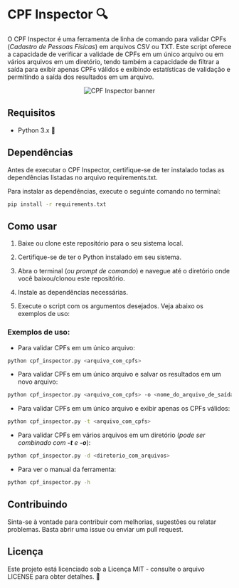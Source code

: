 # CPF Inspector 🔍

O CPF Inspector é uma ferramenta de linha de comando para validar CPFs (*Cadastro de Pessoas Físicas*) em arquivos CSV ou TXT. Este script oferece a capacidade de verificar a validade de CPFs em um único arquivo ou em vários arquivos em um diretório, tendo também a capacidade de filtrar a saída para exibir apenas CPFs válidos e exibindo estatísticas de validação e permitindo a saída dos resultados em um arquivo.
<div align="center">
  
![CPF Inspector banner](https://raw.githubusercontent.com/richardbrandao/cpf-inspector/main/images/banner.jpg "banner")

</div>

## Requisitos

- Python 3.x 🐍

## Dependências

Antes de executar o CPF Inspector, certifique-se de ter instalado todas as dependências listadas no arquivo requirements.txt.

Para instalar as dependências, execute o seguinte comando no terminal:

```bash
pip install -r requirements.txt
```

## Como usar

1. Baixe ou clone este repositório para o seu sistema local.

2. Certifique-se de ter o Python instalado em seu sistema.

3. Abra o terminal (*ou prompt de comando*) e navegue até o diretório onde você baixou/clonou este repositório.

4. Instale as dependências necessárias.

5. Execute o script com os argumentos desejados. Veja abaixo os exemplos de uso:

### Exemplos de uso:

- Para validar CPFs em um único arquivo:

```bash
python cpf_inspector.py <arquivo_com_cpfs>
```

- Para validar CPFs em um único arquivo e salvar os resultados em um novo arquivo:

```bash
python cpf_inspector.py <arquivo_com_cpfs> -o <nome_do_arquivo_de_saída>
```

- Para validar CPFs em um único arquivo e exibir apenas os CPFs válidos:

```bash
python cpf_inspector.py -t <arquivo_com_cpfs>
```

- Para validar CPFs em vários arquivos em um diretório (*pode ser combinado com **-t** e **-o***):

```bash
python cpf_inspector.py -d <diretorio_com_arquivos>
```

- Para ver o manual da ferramenta:

```bash
python cpf_inspector.py -h
```

## Contribuindo

Sinta-se à vontade para contribuir com melhorias, sugestões ou relatar problemas. Basta abrir uma issue ou enviar um pull request.

## Licença

Este projeto está licenciado sob a Licença MIT - consulte o arquivo LICENSE para obter detalhes. 📝


